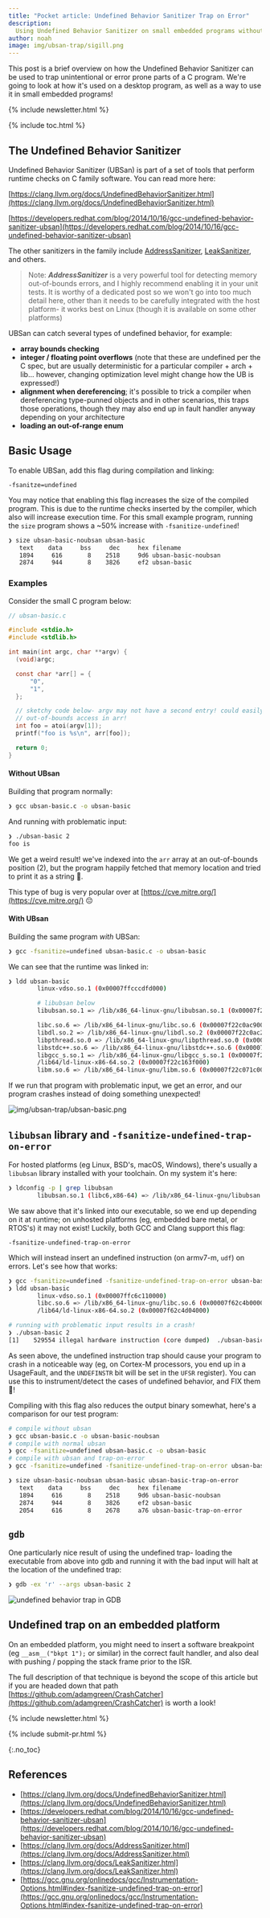 ```yaml
---
title: "Pocket article: Undefined Behavior Sanitizer Trap on Error"
description:
  Using Undefined Behavior Sanitizer on small embedded programs without libubsan
author: noah
image: img/ubsan-trap/sigill.png
---
```


<!-- excerpt start -->

This post is a brief overview on how the Undefined Behavior Sanitizer can be
used to trap unintentional or error prone parts of a C program. We're going to
look at how it's used on a desktop program, as well as a way to use it in small
embedded programs!

<!-- excerpt end -->

{% include newsletter.html %}

{% include toc.html %}

## The Undefined Behavior Sanitizer

Undefined Behavior Sanitizer (UBSan) is part of a set of tools that perform
runtime checks on C family software. You can read more here:

[https://clang.llvm.org/docs/UndefinedBehaviorSanitizer.html](https://clang.llvm.org/docs/UndefinedBehaviorSanitizer.html)

[https://developers.redhat.com/blog/2014/10/16/gcc-undefined-behavior-sanitizer-ubsan](https://developers.redhat.com/blog/2014/10/16/gcc-undefined-behavior-sanitizer-ubsan)

The other sanitizers in the family include
[AddressSanitizer](https://clang.llvm.org/docs/AddressSanitizer.html),
[LeakSanitizer](https://clang.llvm.org/docs/LeakSanitizer.html), and others.

>Note: ***AddressSanitizer*** is a very powerful tool for detecting memory
out-of-bounds errors, and I highly recommend enabling it in your unit tests. It
is worthy of a dedicated post so we won't go into too much detail here, other
than it needs to be carefully integrated with the host platform- it works best
on Linux (though it is available on some other platforms)

UBSan can catch several types of undefined behavior, for example:

- **array bounds checking**
- **integer / floating point overflows** (note that these are undefined per the
  C spec, but are usually deterministic for a particular compiler + arch +
  lib... however, changing optimization level might change how the UB is
  expressed!)
- **alignment when dereferencing**; it's possible to trick a compiler when
  dereferencing type-punned objects and in other scenarios, this traps those
  operations, though they may also end up in fault handler anyway depending on
  your architecture
- **loading an out-of-range enum**

## Basic Usage

To enable UBSan, add this flag during compilation and linking:

`-fsanitze=undefined`

You may notice that enabling this flag increases the size of the compiled
program. This is due to the runtime checks inserted by the compiler, which also
will increase execution time. For this small example program, running the `size`
program shows a ~50% increase with `-fsanitize-undefined`!

```bash
❯ size ubsan-basic-noubsan ubsan-basic
   text    data     bss     dec     hex filename
   1894     616       8    2518     9d6 ubsan-basic-noubsan
   2874     944       8    3826     ef2 ubsan-basic
```

### Examples

Consider the small C program below:

```c
// ubsan-basic.c

#include <stdio.h>
#include <stdlib.h>

int main(int argc, char **argv) {
  (void)argc;

  const char *arr[] = {
      "0",
      "1",
  };

  // sketchy code below- argv may not have a second entry! could easily have an
  // out-of-bounds access in arr!
  int foo = atoi(argv[1]);
  printf("foo is %s\n", arr[foo]);

  return 0;
}
```

#### Without UBsan

Building that program normally:

```bash
❯ gcc ubsan-basic.c -o ubsan-basic
```

And running with problematic input:

```bash
❯ ./ubsan-basic 2
foo is
```

We get a weird result! we've indexed into the `arr` array at an out-of-bounds
position (2), but the program happily fetched that memory location and tried to
print it as a string 😬.

This type of bug is very popular over at
[https://cve.mitre.org/](https://cve.mitre.org/) 😔

#### With UBsan

Building the same program *with* UBSan:

```bash
❯ gcc -fsanitize=undefined ubsan-basic.c -o ubsan-basic
```

We can see that the runtime was linked in:

```bash
❯ ldd ubsan-basic
        linux-vdso.so.1 (0x00007ffcccdfd000)

        # libubsan below
        libubsan.so.1 => /lib/x86_64-linux-gnu/libubsan.so.1 (0x00007f22c0cb5000)

        libc.so.6 => /lib/x86_64-linux-gnu/libc.so.6 (0x00007f22c0ac9000)
        libdl.so.2 => /lib/x86_64-linux-gnu/libdl.so.2 (0x00007f22c0ac2000)
        libpthread.so.0 => /lib/x86_64-linux-gnu/libpthread.so.0 (0x00007f22c0aa0000)
        libstdc++.so.6 => /lib/x86_64-linux-gnu/libstdc++.so.6 (0x00007f22c0887000)
        libgcc_s.so.1 => /lib/x86_64-linux-gnu/libgcc_s.so.1 (0x00007f22c086a000)
        /lib64/ld-linux-x86-64.so.2 (0x00007f22c163f000)
        libm.so.6 => /lib/x86_64-linux-gnu/libm.so.6 (0x00007f22c071c000)
```

If we run that program with problematic input, we get an error, and our program
crashes instead of doing something unexpected!

![img/ubsan-trap/ubsan-basic.png](/img/ubsan-trap/ubsan-basic.png)

## `libubsan` library and `-fsanitize-undefined-trap-on-error`

For hosted platforms (eg Linux, BSD's, macOS, Windows), there's usually a
`libubsan` library installed with your toolchain. On my system it's here:

```bash
❯ ldconfig -p | grep libubsan
        libubsan.so.1 (libc6,x86-64) => /lib/x86_64-linux-gnu/libubsan.so.1
```

We saw above that it's linked into our executable, so we end up depending on it
at runtime; on unhosted platforms (eg, embedded bare metal, or RTOS's) it may
not exist! Luckily, both GCC and Clang support this flag:

`-fsanitize-undefined-trap-on-error`

Which will instead insert an undefined instruction (on armv7-m, `udf`) on
errors. Let's see how that works:

```bash
❯ gcc -fsanitize=undefined -fsanitize-undefined-trap-on-error ubsan-basic.c -o ubsan-basic
❯ ldd ubsan-basic
        linux-vdso.so.1 (0x00007ffc6c110000)
        libc.so.6 => /lib/x86_64-linux-gnu/libc.so.6 (0x00007f62c4b00000)
        /lib64/ld-linux-x86-64.so.2 (0x00007f62c4d04000)

# running with problematic input results in a crash!
❯ ./ubsan-basic 2
[1]    529554 illegal hardware instruction (core dumped)  ./ubsan-basic 2
```

As seen above, the undefined instruction trap should cause your program to crash
in a noticeable way (eg, on Cortex-M processors, you end up in a UsageFault, and
the `UNDEFINSTR` bit will be set in the `UFSR` register). You can use this to
instrument/detect the cases of undefined behavior, and FIX them 🤩!

Compiling with this flag also reduces the output binary somewhat, here's a
comparison for our test program:

```bash
# compile without ubsan
❯ gcc ubsan-basic.c -o ubsan-basic-noubsan
# compile with normal ubsan
❯ gcc -fsanitize=undefined ubsan-basic.c -o ubsan-basic
# compile with ubsan and trap-on-error
❯ gcc -fsanitize=undefined -fsanitize-undefined-trap-on-error ubsan-basic.c -o ubsan-basic-trap-on-error

❯ size ubsan-basic-noubsan ubsan-basic ubsan-basic-trap-on-error
   text    data     bss     dec     hex filename
   1894     616       8    2518     9d6 ubsan-basic-noubsan
   2874     944       8    3826     ef2 ubsan-basic
   2054     616       8    2678     a76 ubsan-basic-trap-on-error
```

## `gdb`

One particularly nice result of using the undefined trap- loading the executable
from above into gdb and running it with the bad input will halt at the location
of the undefined trap:

```bash
❯ gdb -ex 'r' --args ubsan-basic 2
```

![undefined behavior trap in GDB](/img/ubsan-trap/ubsan-undefined-instruction-gdb.png)

## Undefined trap on an embedded platform

On an embedded platform, you might need to insert a software breakpoint (eg
`__asm__("bkpt 1");` or similar) in the correct fault handler, and also deal
with pushing / popping the stack frame prior to the ISR.

The full description of that technique is beyond the scope of this article but
if you are headed down that path
[https://github.com/adamgreen/CrashCatcher](https://github.com/adamgreen/CrashCatcher)
is worth a look!

<!-- Interrupt Keep START -->
{% include newsletter.html %}

{% include submit-pr.html %}
<!-- Interrupt Keep END -->

{:.no_toc}

## References

- [https://clang.llvm.org/docs/UndefinedBehaviorSanitizer.html](https://clang.llvm.org/docs/UndefinedBehaviorSanitizer.html)
- [https://developers.redhat.com/blog/2014/10/16/gcc-undefined-behavior-sanitizer-ubsan](https://developers.redhat.com/blog/2014/10/16/gcc-undefined-behavior-sanitizer-ubsan)
- [https://clang.llvm.org/docs/AddressSanitizer.html](https://clang.llvm.org/docs/AddressSanitizer.html)
- [https://clang.llvm.org/docs/LeakSanitizer.html](https://clang.llvm.org/docs/LeakSanitizer.html)
- [https://gcc.gnu.org/onlinedocs/gcc/Instrumentation-Options.html#index-fsanitize-undefined-trap-on-error](https://gcc.gnu.org/onlinedocs/gcc/Instrumentation-Options.html#index-fsanitize-undefined-trap-on-error)

<!-- prettier-ignore-start -->
<!-- prettier-ignore-end -->
